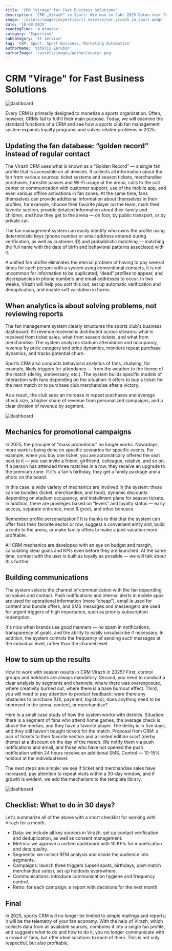 ```yaml
---
title: 'CRM "Virage" for Fast Business Solutions'
description: 'CRM „Virazh“ in Sport: Wie man im Jahr 2025 Daten über Fans zusammenführt, die Kommunikation personalisiert und die Einnahmen des Vereins steigert.'
image: '/assets/images/expertise/it_service/cmr_virazh_in_sport.webp'
date: '18-08-2025'
readingTime: '4 minutes'
category: 'Expertise'
subCategory: 'It Service'
tag: 'CRM, Sport, Sport Business, Marketing Automation'
authorName: 'Vitaliy Zarubin'
authorImage: '/assets/images/author/avatar.png'
---
```


# CRM "Virage" for Fast Business Solutions

![dashboard](/assets/images/expertise/it_service/cmr_virazh_in_sport.webp)

Every CRM is primarily designed to monetize a sports organization. Often, however, CRMs fail to fulfill their main purpose. Today, we will examine the standard functions of a CRM and see how a sports club fan management system expands loyalty programs and solves related problems in 2025.

## Updating the fan database: “golden record” instead of regular contact

The Virazh CRM uses what is known as a “Golden Record” — a single fan profile that is accessible on all devices. It collects all information about the fan from various sources: ticket systems and season tickets, merchandise purchases, turnstile passes and Wi-Fi usage at the arena, calls to the call center or communication with customer support, use of the mobile app, and even various offline activations in fan zones. At the same time, fans themselves can provide additional information about themselves in their profiles, for example, choose their favorite player on the team, mark their favorite section, provide detailed information about their family and children, and how they get to the arena — on foot, by public transport, or by private car.

The fan management system can easily identify who owns the profile using deterministic keys (phone number or email address entered during verification, as well as customer ID) and probabilistic matching — matching the full name with the date of birth and behavioral patterns associated with it. 

A unified fan profile eliminates the eternal problem of having to pay several times for each person: with a system using conventional contacts, it is not uncommon for information to be duplicated, “dead” profiles to appear, and discrepancies in phone numbers and email addresses to occur. In two weeks, Virazh will help you sort this out, set up automatic verification and deduplication, and enable soft validation in forms. 

## When analytics is about solving problems, not reviewing reports

The fan management system clearly structures the sports club's business dashboard. All revenue received is distributed across streams: what is received from ticket sales, what from season tickets, and what from merchandise. The system analyzes stadium attendance and occupancy, revenue by price category and price dynamics, monitors repeat purchase dynamics, and tracks potential churn. 

Sports CRM also conducts behavioral analytics of fans, studying, for example, likely triggers for attendance — from the weather to the theme of the match (derby, anniversary, etc.). The system builds specific models of interaction with fans depending on the situation: it offers to buy a ticket for the next match or to purchase club merchandise after a victory. 

As a result, the club sees an increase in repeat purchases and average check size, a higher share of revenue from personalized campaigns, and a clear division of revenue by segment. 

![dashboard](/assets/images/expertise/it_service/cmr_virazh_in_sport_one.webp)

## Mechanics for promotional campaigns

In 2025, the principle of “mass promotions” no longer works. Nowadays, more work is being done on specific scenarios for specific events. For example, when you buy one ticket, you are automatically offered the seat next to it — you can invite a friend, girlfriend, colleague, relative, and so on. If a person has attended three matches in a row, they receive an upgrade to the premium zone. If it's a fan's birthday, they get a family package and a photo on the board.

In this case, a wide variety of mechanics are involved in the system: these can be bundles (ticket, merchandise, and food), dynamic discounts depending on stadium occupancy, and installment plans for season tickets. In addition, there are privileges based on “levels” and loyalty status — early access, separate entrance, meet & greet, and other bonuses. 

Remember profile personalization? It is thanks to this that the system can offer fans their favorite sector or row, suggest a convenient entry slot, build a route to the arena, or make family offers to make a joint vacation more profitable. 

All CRM mechanics are developed with an eye on budget and margin, calculating clear goals and KPIs even before they are launched. At the same time, contact with the user is built as loyally as possible — we will talk about this further. 

## Building communications

The system selects the channel of communication with the fan depending on values and contact. Push notifications and internal alerts in mobile apps are used for operational information (more “cheap”), email is used for content and bundle offers, and SMS messages and messengers are used for urgent triggers of high importance, such as priority subscription redemption. 

It's nice when brands use good manners — no spam in notifications, transparency of goals, and the ability to easily unsubscribe if necessary. In addition, the system controls the frequency of sending such messages at the individual level, rather than the channel level. 

## How to sum up the results

How to work with season results in CRM Virazh in 2025? First, control groups and holdouts are always mandatory. Second, you need to conduct a clear analysis by segments and channels: where there was overexposure, where creativity burned out, where there is a base burnout effect. Third, you will need to pay attention to product feedback: were there any obstacles to purchase (UX, payment, logistics), does anything need to be improved in the arena, content, or merchandise? 

Here is a small case study of how the system works with derbies. Situation: there is a segment of fans who attend home games, the average check is above the median, and they have a favorite player. The derby is in five days, and they still haven't bought tickets for the match. Proposal from CRM: a pair of tickets to their favorite section and a limited edition scarf (derby theme) at a discount on the day of the match. We notify them via push notifications and email, and those who have not opened the push notification within 24 hours receive an additional SMS. Control — 10-15% holdout at the individual level. 

The next steps are simple: we see if ticket and merchandise sales have increased, pay attention to repeat visits within a 30-day window, and if growth is evident, we add the mechanism to the template library. 

![dashboard](/assets/images/expertise/it_service/cmr_virazh_in_sport_two.webp)

## Checklist: What to do in 30 days?

Let's summarize all of the above with a short checklist for working with Virazh for a month. 

- Data: we include all key sources in Virazh, set up contact verification and deduplication, as well as consent management.
- Metrics: we approve a unified dashboard with 10 KPIs for monetization and data quality.
- Segments: we collect RFM analysis and divide the audience into segments.
- Campaigns: launch three triggers (upsell spots, birthdays, post-match merchandise sales), set up holdouts everywhere. 
- Communications: introduce communication hygiene and frequency control. 
- Retro: for each campaign, a report with decisions for the next month.


## Final

In 2025, sports CRM will no longer be limited to simple mailings and reports; it will be the telemetry of your fan economy. With the help of Virazh, which collects data from all available sources, combines it into a single fan profile, and suggests what to do and how to do it, you no longer communicate with a crowd of fans, but offer ideal solutions to each of them. This is not only respectful, but also profitable.